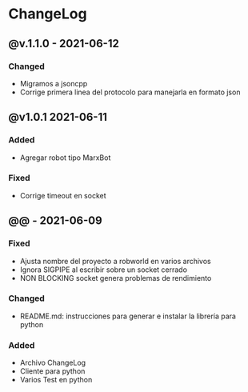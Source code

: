 # ChangeLog

## @v.1.1.0 - 2021-06-12

### Changed
- Migramos a jsoncpp
- Corrige primera linea del protocolo para manejarla en formato json

## @v1.0.1 2021-06-11

### Added
- Agregar robot tipo MarxBot

### Fixed
- Corrige timeout en socket

## @@ - 2021-06-09

### Fixed
- Ajusta nombre del proyecto a robworld en varios archivos
- Ignora SIGPIPE al escribir sobre un socket cerrado
- NON BLOCKING socket genera problemas de rendimiento

### Changed
- README.md: instrucciones para generar e instalar la librería para python

### Added
- Archivo ChangeLog
- Cliente para python
- Varios Test en python

